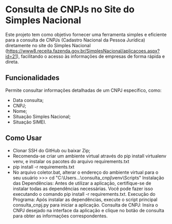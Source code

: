 # Consulta de CNPJs no Site do Simples Nacional

Este projeto tem como objetivo fornecer uma ferramenta simples e eficiente para a consulta de CNPJs (Cadastro Nacional da Pessoa Jurídica) diretamente no site do Simples Nacional (https://www8.receita.fazenda.gov.br/SimplesNacional/aplicacoes.aspx?id=21), facilitando o acesso às informações de empresas de forma rápida e direta.

## Funcionalidades

Permite consultar informações detalhadas de um CNPJ específico, como:
- Data consulta;
- CNPJ;
- Nome;
- Situação Simples Nacional;
- Situação SIMEI.

## Como Usar

- Clonar SSH do GitHub ou baixar Zip;
- Recomenda-se criar um ambiente virtual através do pip install virtualenv venv, e instalar os pacotes do arquivo requirements.txt
 - pip install -r requirements.txt
- No arquivo coletor.bat, alterar o endereço do ambiente virtual para o seu usuário >>> cd "C:\Users\...\consulta_cnpj\venv\Scripts" 
Instalação das Dependências: Antes de utilizar a aplicação, certifique-se de instalar todas as dependências necessárias. Você pode fazer isso executando o comando pip install -r requirements.txt.
Execução do Programa: Após instalar as dependências, execute o script principal consulta_cnpj.py para iniciar a aplicação.
Consulta de CNPJ: Insira o CNPJ desejado na interface da aplicação e clique no botão de consulta para obter as informações correspondentes.

